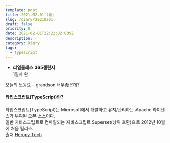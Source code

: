 ```yaml
---
template: post
title: 2021.02.01 (월)
slug: /diary/20210201
draft: false
priority: 0
date: 2021-02-01T22:22:02.039Z
description:
category: Diary
tags:
  - typescript
---
```


- **리얼클래스 365챌린지**  
  1일차 완

오늘의 노동요 - grandson 너무좋은데?

#### 타입스크립트(TypeScript)란?

타입스크립트(TypeScript)는 Microsoft에서 개발하고 유지/관리하는 Apache 라이센스가 부여된 오픈 소스이다.  
일반 자바스크립트로 컴파일되는 자바스크립트 Superset(상위 호환)으로 2012년 10월에 처음 릴리스.  
출처 [Heropy Tech](https://heropy.blog/2020/01/27/typescript/)
